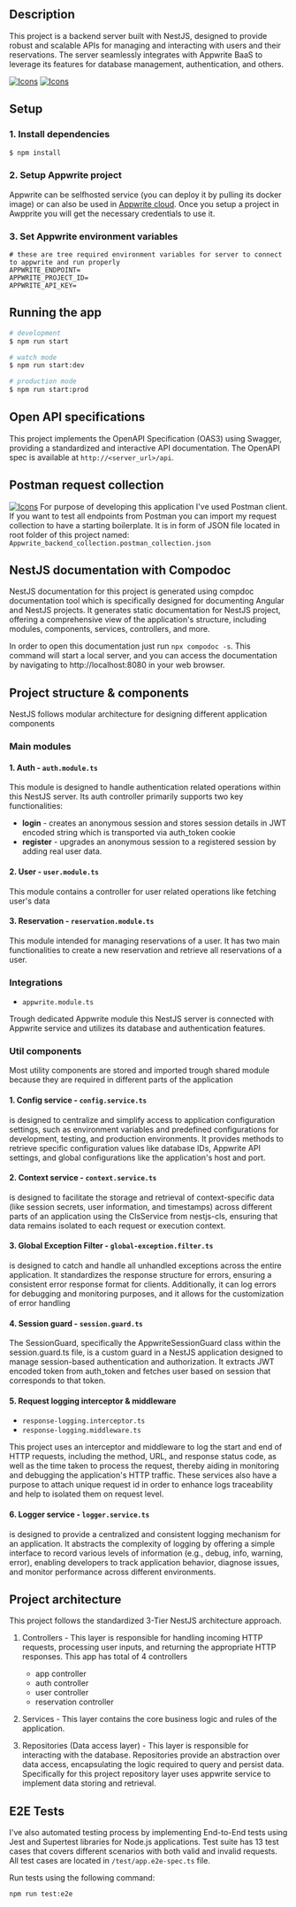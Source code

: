 ## Description

This project is a backend server built with NestJS, designed to provide robust and scalable APIs for managing and interacting with users and their reservations. The server seamlessly integrates with Appwrite BaaS to leverage its features for database management, authentication, and others.

[![Icons](https://skillicons.dev/icons?i=nestjs)](https://skillicons.dev)
[![Icons](https://skillicons.dev/icons?i=appwrite)](https://skillicons.dev)

## Setup
### 1. Install dependencies
```bash
$ npm install
```
### 2. Setup Appwrite project
Appwrite can be selfhosted service (you can deploy it by pulling its docker image) or can also be used in [Appwrite cloud](https://cloud.appwrite.io/).
Once you setup a project in Awpprite you will get the necessary credentials to use it.

### 3. Set Appwrite environment variables
```
# these are tree required environment variables for server to connect to appwrite and run properly
APPWRITE_ENDPOINT=
APPWRITE_PROJECT_ID=
APPWRITE_API_KEY=
```

## Running the app

```bash
# development
$ npm run start

# watch mode
$ npm run start:dev

# production mode
$ npm run start:prod
```
## Open API specifications
This project implements the OpenAPI Specification (OAS3) using Swagger, providing a standardized and interactive API documentation. The OpenAPI spec is available at `http://<server_url>/api`.

## Postman request collection
[![Icons](https://skillicons.dev/icons?i=postman)](https://skillicons.dev)
For purpose of developing this application I've used Postman client. If you want to test all endpoints from Postman you can import my request collection to have a starting boilerplate. It is in form of JSON file located in root folder of this project named: `Appwrite_backend_collection.postman_collection.json`

## NestJS documentation with Compodoc

NestJS documentation for this project is generated using compdoc documentation tool which is specifically designed for documenting Angular and NestJS projects. It generates static documentation for NestJS project, offering a comprehensive view of the application's structure, including modules, components, services, controllers, and more.

In order to open this documentation just run `npx compodoc -s`. This command will start a local server, and you can access the documentation by navigating to http://localhost:8080 in your web browser.

## Project structure & components

NestJS follows modular architecture for designing different application components

### Main modules
#### 1. Auth - `auth.module.ts`

This module is designed to handle authentication related operations within this NestJS server. Its auth controller primarily supports two key functionalities:
    
- **login** - creates an anonymous session and stores session details in JWT encoded string which is transported via auth_token cookie
- **register** - upgrades an anonymous session to a registered session by adding real user data.

#### 2. User - `user.module.ts`
This module contains a controller for user related operations like fetching user's data

#### 3. Reservation - `reservation.module.ts`
This module intended for managing reservations of a user. It has two main functionalities to create a new reservation and retrieve all reservations of a user.

### Integrations 
- `appwrite.module.ts`

Trough dedicated Appwrite module this NestJS server is connected with Appwrite service and utilizes its database and authentication features.

### Util components
Most utility components are stored and imported trough shared module because they are required in different parts of the application
#### 1. Config service - `config.service.ts`
is designed to centralize and simplify access to application configuration settings, such as environment variables and predefined configurations for development, testing, and production environments. It provides methods to retrieve specific configuration values like database IDs, Appwrite API settings, and global configurations like the application's host and port.

#### 2. Context service - `context.service.ts`
is designed to facilitate the storage and retrieval of context-specific data (like session secrets, user information, and timestamps) across different parts of an application using the ClsService from nestjs-cls, ensuring that data remains isolated to each request or execution context.

#### 3. Global Exception Filter - `global-exception.filter.ts`
is designed to catch and handle all unhandled exceptions across the entire application. It standardizes the response structure for errors, ensuring a consistent error response format for clients. Additionally, it can log errors for debugging and monitoring purposes, and it allows for the customization of error handling

#### 4. Session guard - `session.guard.ts`
The SessionGuard, specifically the AppwriteSessionGuard class within the session.guard.ts file, is a custom guard in a NestJS application designed to manage session-based authentication and authorization. It extracts JWT encoded token from auth_token and fetches user based on session that corresponds to that token.

#### 5. Request logging interceptor & middleware
- `response-logging.interceptor.ts`
- `response-logging.middleware.ts`

This project uses an interceptor and middleware to log the start and end of HTTP requests, including the method, URL, and response status code, as well as the time taken to process the request, thereby aiding in monitoring and debugging the application's HTTP traffic. These services also have a purpose to attach unique request id in order to enhance logs traceability and help to isolated them on request level.

#### 6. Logger service - `logger.service.ts`
is designed to provide a centralized and consistent logging mechanism for an application. It abstracts the complexity of logging by offering a simple interface to record various levels of information (e.g., debug, info, warning, error), enabling developers to track application behavior, diagnose issues, and monitor performance across different environments.

## Project architecture
This project follows the standardized 3-Tier NestJS architecture approach.
1. Controllers - This layer is responsible for handling incoming HTTP requests, processing user inputs, and returning the appropriate HTTP responses. This app has total of 4 controllers 
    
    - app controller
    - auth controller
    - user controller
    - reservation controller

2. Services - This layer contains the core business logic and rules of the application. 

3. Repositories (Data access layer) - This layer is responsible for interacting with the database. Repositories provide an abstraction over data access, encapsulating the logic required to query and persist data. Specifically for this project repository layer uses appwrite service to implement data storing and retrieval.

## E2E Tests
I've also automated testing process by implementing End-to-End tests using Jest and Supertest libraries for Node.js applications. 
Test suite has 13 test cases that covers different scenarios with both valid and invalid requests.
All test cases are located in `/test/app.e2e-spec.ts` file.

Run tests using the following command:

`npm run test:e2e`